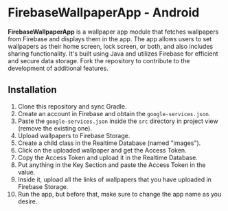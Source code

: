 # FirebaseWallpaperApp - Android

**FirebaseWallpaperApp** is a wallpaper app module that fetches wallpapers from Firebase and displays them in the app. The app allows users to set wallpapers as their home screen, lock screen, or both, and also includes sharing functionality. It's built using Java and utilizes Firebase for efficient and secure data storage. Fork the repository to contribute to the development of additional features.

## Installation

1. Clone this repository and sync Gradle.
2. Create an account in Firebase and obtain the `google-services.json`.
3. Paste the `google-services.json` inside the `src` directory in project view (remove the existing one).
4. Upload wallpapers to Firebase Storage.
5. Create a child class in the Realtime Database (named "images").
6. Click on the uploaded wallpaper and get the Access Token.
7. Copy the Access Token and upload it in the Realtime Database.
8. Put anything in the Key Section and paste the Access Token in the value.
9. Inside it, upload all the links of wallpapers that you have uploaded in Firebase Storage.
10. Run the app, but before that, make sure to change the app name as you desire.
